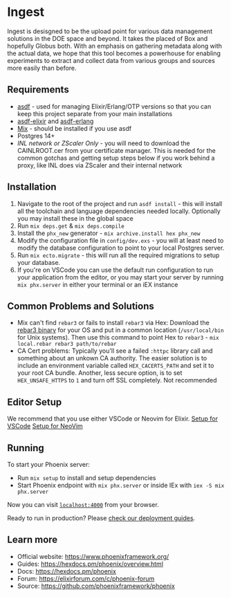 # Ingest

Ingest is desisgned to be the upload point for various data management solutions in the DOE space and beyond. It takes the placed of Box and hopefully Globus both. With an emphasis on gathering metadata along with the actual data, we hope that this tool becomes a powerhouse for enabling experiments to extract and collect data from various groups and sources more easily than before.

## Requirements
- [asdf](https://asdf-vm.com/) - used for managing Elixir/Erlang/OTP versions so that you can keep this project separate from your main installations
- [asdf-elixir](https://github.com/asdf-vm/asdf-elixir) and [asdf-erlang](https://github.com/asdf-vm/asdf-erlang)
- [Mix](https://elixir-lang.org/getting-started/mix-otp/introduction-to-mix.html) - should be installed if you use asdf
- Postgres 14+
- *INL network or ZScaler Only* - you will need to download the CAINLROOT.cer from your certificate manager. This is needed for the common gotchas and getting setup steps below if you work behind a proxy, like INL does via ZScaler and their internal network

## Installation
1. Navigate to the root of the project and run `asdf install` - this will install all the toolchain and language dependencies needed locally. Optionally you may install these in the global space
2. Run `mix deps.get` & `mix deps.compile`
3. Install the `phx_new` generator - `mix archive.install hex phx_new`
4. Modify the configuration file in `config/dev.exs` - you will at least need to modify the database configuration to point to your local Postgres server.
5. Run `mix ecto.migrate` - this will run all the required migrations to setup your database.
6. If you're on VSCode you can use the default run configuration to run your application from the editor, or you may start your server by running `mix phx.server` in either your terminal or an iEX instance


## Common Problems and Solutions
- Mix can't find `rebar3` or fails to install `rebar3` via Hex: Download the [rebar3 binary](https://rebar3.org/) for your OS and put in a common location (`/usr/local/bin` for Unix systems). Then use this command to point Hex to `rebar3` - `mix local.rebar rebar3 path/to/rebar`
- CA Cert problems: Typically you'll see a failed `:httpc` library call and something about an unkown CA authority. The easier solution is to include an environment variable called `HEX_CACERTS_PATH` and set it to your root CA bundle. Another, less secure option, is to set `HEX_UNSAFE_HTTPS` to `1` and turn off SSL completely. Not recommended  


## Editor Setup
We recommend that you use either VSCode or Neovim for Elixir. 
[Setup for VSCode](https://fly.io/phoenix-files/setup-vscode-for-elixir-development/)
[Setup for NeoVim](https://elixirforum.com/t/neovim-elixir-setup-configuration-from-scratch-guide/46310)

## Running
To start your Phoenix server:

  * Run `mix setup` to install and setup dependencies
  * Start Phoenix endpoint with `mix phx.server` or inside IEx with `iex -S mix phx.server`

Now you can visit [`localhost:4000`](http://localhost:4000) from your browser.

Ready to run in production? Please [check our deployment guides](https://hexdocs.pm/phoenix/deployment.html).

## Learn more

  * Official website: https://www.phoenixframework.org/
  * Guides: https://hexdocs.pm/phoenix/overview.html
  * Docs: https://hexdocs.pm/phoenix
  * Forum: https://elixirforum.com/c/phoenix-forum
  * Source: https://github.com/phoenixframework/phoenix

